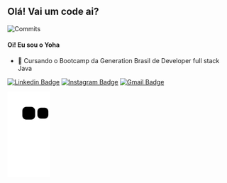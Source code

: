 ## Olá! Vai um code ai?
![Commits](https://github-readme-stats.vercel.app/api?username=Yehokhananlima)

#### Oi! Eu sou o Yoha

- 🚀 Cursando o Bootcamp da Generation Brasil de Developer full stack Java

[![Linkedin Badge](https://img.shields.io/badge/-Linkedin-blue?style=flat-square&labelColor=blue&logo=Linkedin&logoColor=white&link=https://www.linkedin.com/in/yehokhanan-lima-29228b189/)](https://www.linkedin.com/in/yehokhanan-lima-29228b189/) 
[![Instagram Badge](https://img.shields.io/badge/-Instagram-violet?style=flat-square&labelColor=violet&logo=instagram&logoColor=white&link=https://instagram.com/yoha_nann)](https://instagram.com/yoha_nann/)
[![Gmail Badge](https://img.shields.io/badge/-Gmail-c14438?style=flat-square&logo=Gmail&logoColor=white&link=mailto:yoha.limaa@gmail.com)](mailto:yoha.limaa@gmail.com)

![Snake animation](https://github.com/rafaballerini/rafaballerini/blob/output/github-contribution-grid-snake.svg)
 
</div>
